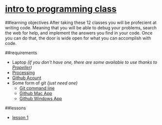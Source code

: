 [intro to programming class](https://wileycousins.com/classes#intro-to-programming)
====================
##learning objectives
After taking these 12 classes you will be profecient at writing code. Meaning that you will be able to debug your problems, search the web for help, and implement the answers you find in your code. Once you can do that, the door is wide open for what you can accomplish with code.

##requirements
* Laptop *(if you don't have one, there are some available to use thanks to [Propeller](http://gopropeller.org))*
* [Processing](https://processing.org/download/)
* [Github Acount](https://github.com/)
* Some form of git *(just need one)*
   * [Git command line](http://git-scm.com/downloads)
   * [Github Mac App](http://mac.github.com/)
   * [Github Windows App](http://windows.github.com/)

##lessons

* [lesson 1](https://github.com/wileycousins-edu/intro_to_programming_1)
